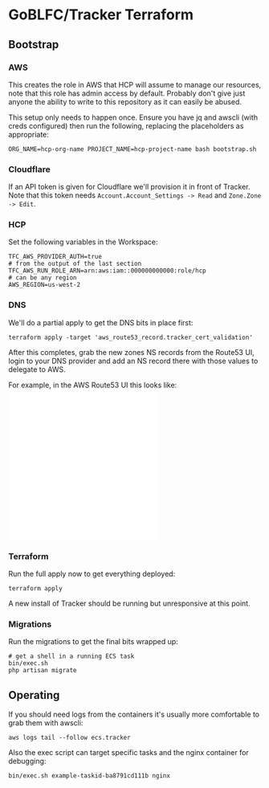 # GoBLFC/Tracker Terraform

## Bootstrap

### AWS

This creates the role in AWS that HCP will assume to manage our resources, note
that this role has admin access by default. Probably don't give just anyone the
ability to write to this repository as it can easily be abused.

This setup only needs to happen once. Ensure you have jq and awscli (with creds
configured) then run the following, replacing the placeholders as appropriate:

```shell
ORG_NAME=hcp-org-name PROJECT_NAME=hcp-project-name bash bootstrap.sh
```

### Cloudflare

If an API token is given for Cloudflare we'll provision it in front of Tracker.
Note that this token needs `Account.Account_Settings -> Read` and `Zone.Zone ->
Edit`.

### HCP

Set the following variables in the Workspace:

```shell
TFC_AWS_PROVIDER_AUTH=true
# from the output of the last section
TFC_AWS_RUN_ROLE_ARN=arn:aws:iam::000000000000:role/hcp
# can be any region
AWS_REGION=us-west-2
```

### DNS

We'll do a partial apply to get the DNS bits in place first:

```shell
terraform apply -target 'aws_route53_record.tracker_cert_validation'
```

After this completes, grab the new zones NS records from the Route53 UI, login to your DNS provider and add an NS record there with those values to delegate to AWS.

For example, in the AWS Route53 UI this looks like:
![step one is looking up the new zones NS record](./docs/img/dns-step-1.md)
![step two is copying this values to the root names zone to delegate the name to the new zone](./docs/img/dns-step-2.md)

### Terraform

Run the full apply now to get everything deployed:

```shell
terraform apply
```

A new install of Tracker should be running but unresponsive at this point.

### Migrations

Run the migrations to get the final bits wrapped up:

```shell
# get a shell in a running ECS task
bin/exec.sh
php artisan migrate
```

## Operating

If you should need logs from the containers it's usually more comfortable to grab them with awscli:

```shell
aws logs tail --follow ecs.tracker
```

Also the exec script can target specific tasks and the nginx container for debugging:

```shell
bin/exec.sh example-taskid-ba8791cd111b nginx
```
